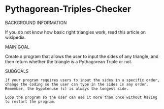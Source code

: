 # Pythagorean-Triples-Checker
BACKGROUND INFORMATION

If you do not know how basic right triangles work, read this article on wikipedia.

MAIN GOAL

Create a program that allows the user to input the sides of any triangle, and then return whether the triangle is a Pythagorean Triple or not.

SUBGOALS

    If your program requires users to input the sides in a specific order, change the coding so the user can type in the sides in any order. Remember, the hypotenuse (c) is always the longest side.

    Loop the program so the user can use it more than once without having to restart the program.

